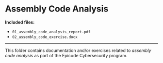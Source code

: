 # Assembly Code Analysis

**Included files:**

- `01_assembly_code_analysis_report.pdf`
- `02_assembly_code_exercise.docx`

---
This folder contains documentation and/or exercises related to *assembly code analysis* as part of the Epicode Cybersecurity program.
